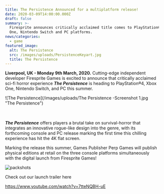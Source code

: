 ```yaml
---
title: The Persistence Announced for a multiplatform release!
date: 2020-03-09T14:00:00.000Z
draft: false
summary: >-
  Firesprite announces critically acclaimed title comes to PlayStation® 4, Xbox
  One, Nintendo Switch and PC platforms.
news/categories:
  - game
featured_image:
  alt: The Persistence
  src: /images/uploads/PersistenceKeyart.jpg
  title: The Persistence
---
```

**Liverpool, UK - Monday 9th March, 2020.** Cutting-edge independent developer Firesprite Games is excited to announce that critically acclaimed sci-fi horror experience ***The Persistence*** is heading to PlayStation®4, Xbox One, Nintendo Switch, and PC this summer.

![The Persistence](/images/uploads/The Persistence -Screenshot 1.jpg "The Persistence")

\
\
***The Persistence*** offers players a brutal take on survival-horror that integrates an innovative rogue-like design into the genre, with its forthcoming console and PC release marking the first time this chilling experience has hit the 4K flat screen.

Marking the release this summer, Games Publisher Perp Games will publish physical editions at retail on the three console platforms simultaneously with the digital launch from Firesprite Games!

![packshots](/images/uploads/persisteneceboxart.jpg "The Persistence Packshots")

Check out our launch trailer here 

<https://www.youtube.com/watch?v=7tteNQBH-uE>
